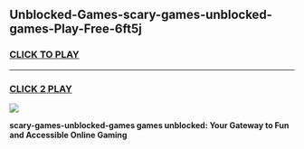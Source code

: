 
## Unblocked-Games-scary-games-unblocked-games-Play-Free-6ft5j
<h3>
<a href="https://premium76.site?title=scary-games-unblocked-games&ref=15A">CLICK TO PLAY</a></h3>
<hr>

<h3>
<a href="https://premium76.site?title=scary-games-unblocked-games&ref=15A">CLICK 2 PLAY</a>
  
</h3>

<a href="https://premium76.site?title=scary-games-unblocked-games&ref=15A"><img src="https://clearcache.store/games.png"></a>


**scary-games-unblocked-games games unblocked: Your Gateway to Fun and Accessible Online Gaming**
